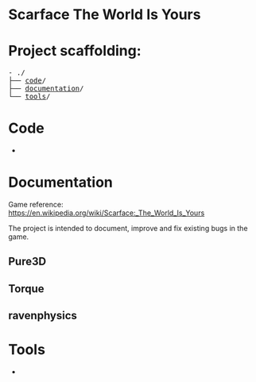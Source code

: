 # Scarface The World Is Yours

<p align="center">
  <!--img width="460" height="300" src="https://user-images.githubusercontent.com/44430306/169044742-49f5a400-72fd-405e-8adf-aa647d9f0db8.png"-->
</p>

<!--hr-->

<h1>Project scaffolding:</h1>

<pre>
- ./
├── <a href="#code">code</a>/
├── <a href="#documentation">documentation</a>/
└── <a href="#tools">tools</a>/
</pre>

# Code
-
# Documentation
Game reference: https://en.wikipedia.org/wiki/Scarface:_The_World_Is_Yours

The project is intended to document, improve and fix existing bugs in the game.


<h2>Pure3D</h2>
<h2>Torque</h2>
<h2>ravenphysics</h2>

# Tools
-

